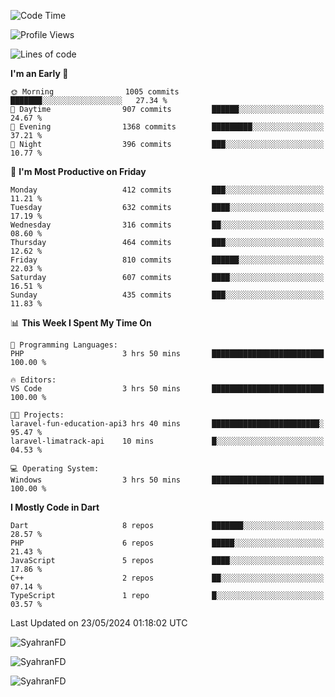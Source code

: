 <!--START_SECTION:waka-->
![Code Time](http://img.shields.io/badge/Code%20Time-286%20hrs%2058%20mins-blue)

![Profile Views](http://img.shields.io/badge/Profile%20Views-0-blue)

![Lines of code](https://img.shields.io/badge/From%20Hello%20World%20I%27ve%20Written-1.5%20million%20lines%20of%20code-blue)

**I'm an Early 🐤** 

```text
🌞 Morning                1005 commits        ███████░░░░░░░░░░░░░░░░░░   27.34 % 
🌆 Daytime                907 commits         ██████░░░░░░░░░░░░░░░░░░░   24.67 % 
🌃 Evening                1368 commits        █████████░░░░░░░░░░░░░░░░   37.21 % 
🌙 Night                  396 commits         ███░░░░░░░░░░░░░░░░░░░░░░   10.77 % 
```
📅 **I'm Most Productive on Friday** 

```text
Monday                   412 commits         ███░░░░░░░░░░░░░░░░░░░░░░   11.21 % 
Tuesday                  632 commits         ████░░░░░░░░░░░░░░░░░░░░░   17.19 % 
Wednesday                316 commits         ██░░░░░░░░░░░░░░░░░░░░░░░   08.60 % 
Thursday                 464 commits         ███░░░░░░░░░░░░░░░░░░░░░░   12.62 % 
Friday                   810 commits         ██████░░░░░░░░░░░░░░░░░░░   22.03 % 
Saturday                 607 commits         ████░░░░░░░░░░░░░░░░░░░░░   16.51 % 
Sunday                   435 commits         ███░░░░░░░░░░░░░░░░░░░░░░   11.83 % 
```


📊 **This Week I Spent My Time On** 

```text
💬 Programming Languages: 
PHP                      3 hrs 50 mins       █████████████████████████   100.00 % 

🔥 Editors: 
VS Code                  3 hrs 50 mins       █████████████████████████   100.00 % 

🐱‍💻 Projects: 
laravel-fun-education-api3 hrs 40 mins       ████████████████████████░   95.47 % 
laravel-limatrack-api    10 mins             █░░░░░░░░░░░░░░░░░░░░░░░░   04.53 % 

💻 Operating System: 
Windows                  3 hrs 50 mins       █████████████████████████   100.00 % 
```

**I Mostly Code in Dart** 

```text
Dart                     8 repos             ███████░░░░░░░░░░░░░░░░░░   28.57 % 
PHP                      6 repos             █████░░░░░░░░░░░░░░░░░░░░   21.43 % 
JavaScript               5 repos             ████░░░░░░░░░░░░░░░░░░░░░   17.86 % 
C++                      2 repos             ██░░░░░░░░░░░░░░░░░░░░░░░   07.14 % 
TypeScript               1 repo              █░░░░░░░░░░░░░░░░░░░░░░░░   03.57 % 
```




 Last Updated on 23/05/2024 01:18:02 UTC
<!--END_SECTION:waka-->

<p align="left">
  <img src="https://github-readme-stats.vercel.app/api/top-langs?username=SyahranFD&layout=donut&hide=C%2B%2B,CMake,css&show_icons=true&locale=en&&theme=blueberry" alt="SyahranFD" />
</p>

<p align="left">
  <img src="https://github-readme-stats.vercel.app/api?username=SyahranFD&show_icons=true&locale=en&theme=blueberry" alt="SyahranFD" />
</p>

<p align="left">
  <img src="https://streak-stats.demolab.com/?user=SyahranFD&theme=blueberry" alt="SyahranFD"/>
</p>
